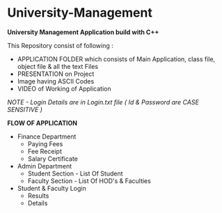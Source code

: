 # University-Management
<b>University Management Application build with C++</b>

This Repository consist of following :

-   APPLICATION FOLDER which consists of Main Application, class file, object file & all the text Files
-   PRESENTATION on Project
-   Image having ASCII Codes
-   VIDEO of Working of Application

<i>NOTE - Login Details are in Login.txt file ( Id & Password are CASE SENSITIVE )</i>

<b>FLOW OF APPLICATION</b>
-   Finance Department
    -   Paying Fees
    -   Fee Receipt
    -   Salary Certificate
-   Admin Department
    -   Student Section     -   List Of Student
    -   Faculty Section     -   List Of HOD's & Faculties
-   Student & Faculty Login
    -   Results
    -   Details
